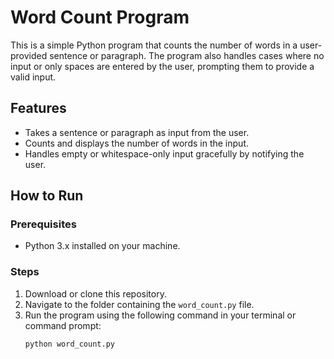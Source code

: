 # Word Count Program

This is a simple Python program that counts the number of words in a user-provided sentence or paragraph. The program also handles cases where no input or only spaces are entered by the user, prompting them to provide a valid input.

## Features

- Takes a sentence or paragraph as input from the user.
- Counts and displays the number of words in the input.
- Handles empty or whitespace-only input gracefully by notifying the user.

## How to Run

### Prerequisites

- Python 3.x installed on your machine.

### Steps

1. Download or clone this repository.
2. Navigate to the folder containing the `word_count.py` file.
3. Run the program using the following command in your terminal or command prompt:
   ```bash
   python word_count.py
